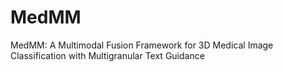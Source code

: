 # MedMM
MedMM: A Multimodal Fusion Framework for 3D Medical Image Classification with Multigranular Text Guidance
